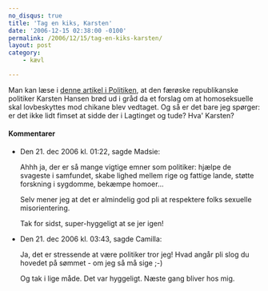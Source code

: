 ```yaml
---
no_disqus: true
title: 'Tag en kiks, Karsten'
date: '2006-12-15 02:38:00 -0100'
permalink: /2006/12/15/tag-en-kiks-karsten/
layout: post
category:
    - kævl

---
```

Man kan læse i [denne artikel i Politiken](http://politiken.dk/link/article.jsp?t=1&i=213462), at den færøske republikanske politiker Karsten Hansen brød ud i gråd da et forslag om at homoseksuelle skal lovbeskyttes mod chikane blev vedtaget. Og så er det bare jeg spørger: er det ikke lidt fimset at sidde der i Lagtinget og tude? Hva' Karsten?
<div class="vintage-comments">
<h4>Kommentarer </h4>
<ul class="vintage-comments-list"><li>
<p class="comment-meta">Den <time datetime="2006-12-21T01:22:39+01:00">21. dec 2006 kl.  01:22</time>, sagde Madsie:</p>
<p>Ahhh ja, der er så mange vigtige emner som politiker: hjælpe de svageste i samfundet, skabe lighed mellem rige og fattige lande, støtte forskning i sygdomme, bekæmpe homoer...</p>
<p>Selv mener jeg at det er almindelig god pli at respektere folks sexuelle misorientering.</p>
<p>Tak for sidst, super-hyggeligt at se jer igen!</p>
</li>

<li>
<p class="comment-meta">Den <time datetime="2006-12-21T15:43:08+01:00">21. dec 2006 kl.  03:43</time>, sagde Camilla:</p>
<p>Ja, det er stressende at være politiker tror jeg! Hvad angår pli slog du hovedet på sømmet - om jeg så må sige ;-)</p>
<p>Og tak i lige måde. Det var hyggeligt. Næste gang bliver hos mig.</p>
</li>
</ul>
</div>
